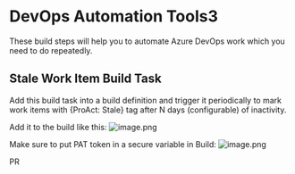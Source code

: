 # DevOps Automation Tools3

These build steps will help you to automate Azure DevOps work which you need to do repeatedly.

## Stale Work Item Build Task

Add this build task into a build definition and trigger it periodically to mark work items with {ProAct: Stale} tag after N days (configurable) of inactivity.

Add it to the build like this:
![image.png](images/StaleWorkItemImage1.png)

Make sure to put PAT token in a secure variable in Build:
![image.png](images/StaleWorkItemImage2.png)


PR
